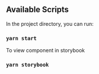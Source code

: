 ## Available Scripts

In the project directory, you can run:

### `yarn start`

To view component in storybook

### `yarn storybook`
